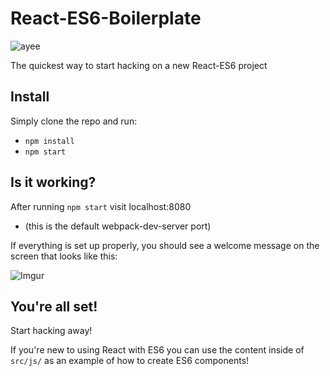# React-ES6-Boilerplate

![ayee](https://carlosazaustre.es/blog/content/images/2015/06/react-es6.jpg)

The quickest way to start hacking on a new React-ES6 project

## Install
Simply clone the repo and run:
- `npm install`
- `npm start`

## Is it working?
After running `npm start` visit localhost:8080
- (this is the default webpack-dev-server port)

If everything is set up properly, you should see a welcome message on the screen that looks like this:

![Imgur](http://i.imgur.com/eQovMpz.png)

## You're all set!
Start hacking away!

If you're new to using React with ES6 you can use the content inside of `src/js/` as an example of how to create ES6 components!
